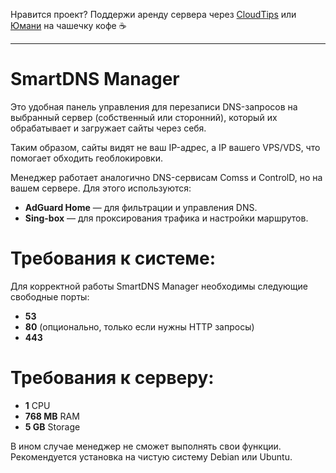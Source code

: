 Нравится проект? Поддержи аренду сервера через [CloudTips](https://pay.cloudtips.ru/p/ddeac224) или [Юмани](https://yoomoney.ru/to/41001945296522) на чашечку кофе ☕ 

***

# SmartDNS Manager

Это удобная панель управления для перезаписи DNS-запросов на выбранный сервер (собственный или сторонний), который их обрабатывает и загружает сайты через себя.

Таким образом, сайты видят не ваш IP-адрес, а IP вашего VPS/VDS, что помогает обходить геоблокировки.

Менеджер работает аналогично DNS-сервисам Comss и ControlD, но на вашем сервере. Для этого используются:
- **AdGuard Home** — для фильтрации и управления DNS.
- **Sing-box** — для проксирования трафика и настройки маршрутов.

# Требования к системе:
Для корректной работы SmartDNS Manager необходимы следующие свободные порты:
- **53**
- **80** (опционально, только если нужны HTTP запросы)
- **443**

# Требования к серверу:
- **1** CPU
- **768 MB** RAM
- **5 GB** Storage

В ином случае менеджер не сможет выполнять свои функции.  
Рекомендуется установка на чистую систему Debian или Ubuntu.
